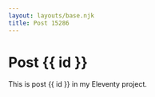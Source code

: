 ```yaml
---
layout: layouts/base.njk
title: Post 15286
---
```


# Post {{ id }}

This is post {{ id }} in my Eleventy project.
